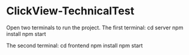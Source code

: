 # ClickView-TechnicalTest

Open two terminals to run the project.
The first terminal:
cd server
npm install
npm start

The second terminal:
cd frontend
npm install
npm start
